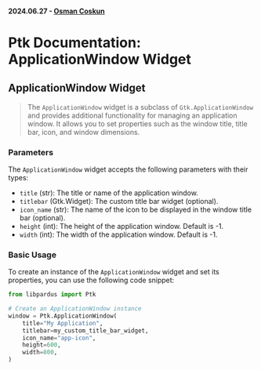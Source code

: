 #### 2024.06.27 - [Osman Coskun](https://github.com/osmancoskun)

# Ptk Documentation: ApplicationWindow Widget

## ApplicationWindow Widget

> The `ApplicationWindow` widget is a subclass of `Gtk.ApplicationWindow` and provides additional functionality for managing an application window. It allows you to set properties such as the window title, title bar, icon, and window dimensions.

### Parameters

The `ApplicationWindow` widget accepts the following parameters with their types:

- `title` (str): The title or name of the application window.
- `titlebar` (Gtk.Widget): The custom title bar widget (optional).
- `icon_name` (str): The name of the icon to be displayed in the window title bar (optional).
- `height` (int): The height of the application window. Default is -1.
- `width` (int): The width of the application window. Default is -1.

### Basic Usage

To create an instance of the `ApplicationWindow` widget and set its properties, you can use the following code snippet:

```python
from libpardus import Ptk

# Create an ApplicationWindow instance
window = Ptk.ApplicationWindow(
    title="My Application",
    titlebar=my_custom_title_bar_widget,
    icon_name="app-icon",
    height=600,
    width=800,
)
```
